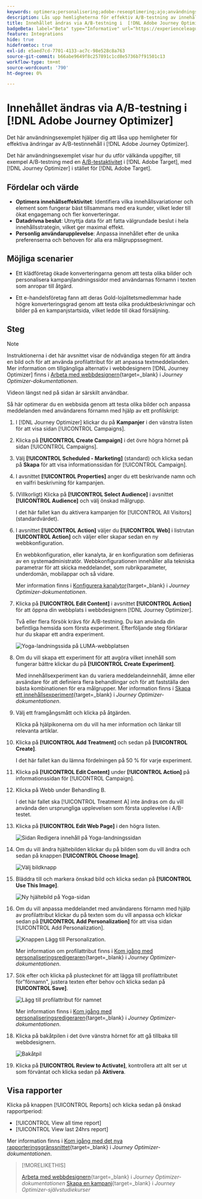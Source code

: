 ```yaml
---
keywords: optimera;personalisering;adobe-reseoptimering;ajo;användningsfall;scenarier;innehållsändring/ab test;profilattribut;change image;swap image
description: Lås upp hemligheterna för effektiv A/B-testning av innehållsändringar i Adobe Journey Optimizer
title: Innehållet ändras via A/B-testning i  [!DNL Adobe Journey Optimizer]
badgeBeta: label="Beta" type="Informative" url="https://experienceleague.adobe.com/docs/target/using/introduction/intro.html#beta newtab=true" tooltip="Vad är Beta-funktioner i  [!DNL Adobe Target]?"
feature: Integrations
hide: true
hidefromtoc: true
exl-id: e5aed7cd-7701-4133-ac7c-98e528c8a763
source-git-commit: b66abe9649f8c257891c1cd8e5736b7f91501c13
workflow-type: tm+mt
source-wordcount: '790'
ht-degree: 0%

---
```


# Innehållet ändras via A/B-testning i [!DNL Adobe Journey Optimizer]

Det här användningsexemplet hjälper dig att låsa upp hemligheter för effektiva ändringar av A/B-testinnehåll i [!DNL Adobe Journey Optimizer].

Det här användningsexemplet visar hur du utför välkända uppgifter, till exempel A/B-testning med en [A/B-testaktivitet](/help/main/c-activities/t-test-ab/test-ab.md) i [!DNL Adobe Target], med [!DNL Journey Optimizer] i stället för [!DNL Adobe Target].

## Fördelar och värde

* **Optimera innehållseffektivitet**: Identifiera vilka innehållsvariationer och element som fungerar bäst tillsammans med era kunder, vilket leder till ökat engagemang och fler konverteringar.
* **Datadrivna beslut**: Utnyttja data för att fatta välgrundade beslut i hela innehållsstrategin, vilket ger maximal effekt.
* **Personlig användarupplevelse**: Anpassa innehållet efter de unika preferenserna och behoven för alla era målgruppssegment.

## Möjliga scenarier

* Ett klädföretag ökade konverteringarna genom att testa olika bilder och personalisera kampanjlandningssidor med användarnas förnamn i texten som anropar till åtgärd.

* Ett e-handelsföretag fann att deras Gold-lojalitetsmedlemmar hade högre konverteringsgrad genom att testa olika produktbeskrivningar och bilder på en kampanjstartsida, vilket ledde till ökad försäljning.

## Steg

>[!NOTE]
>
>Instruktionerna i det här avsnittet visar de nödvändiga stegen för att ändra en bild och för att använda profilattribut för att anpassa textmeddelanden. Mer information om tillgängliga alternativ i webbdesignern [!DNL Journey Optimizer] finns i [Arbeta med webbdesignern](https://experienceleague.adobe.com/en/docs/journey-optimizer/using/channels/web/author-web-pages/web-visual-editor){target=_blank} i *Journey Optimizer-dokumentationen*.
>
>Videon längst ned på sidan är särskilt användbar.

Så här optimerar du en webbsida genom att testa olika bilder och anpassa meddelanden med användarens förnamn med hjälp av ett profilskript:

1. I [!DNL Journey Optimizer] klickar du på **Kampanjer** i den vänstra listen för att visa sidan [!UICONTROL Campaigns].

1. Klicka på **[!UICONTROL Create Campaign]** i det övre högra hörnet på sidan [!UICONTROL Campaigns].

1. Välj **[!UICONTROL Scheduled - Marketing]** (standard) och klicka sedan på **Skapa** för att visa informationssidan för [!UICONTROL Campaign].

1. I avsnittet **[!UICONTROL Properties]** anger du ett beskrivande namn och en valfri beskrivning för kampanjen.

1. (Villkorligt) Klicka på **[!UICONTROL Select Audience]** i avsnittet **[!UICONTROL Audience]** och välj önskad målgrupp.

   I det här fallet kan du aktivera kampanjen för [!UICONTROL All Visitors] (standardvärdet).

1. I avsnittet **[!UICONTROL Action]** väljer du **[!UICONTROL Web]** i listrutan **[!UICONTROL Action]** och väljer eller skapar sedan en ny webbkonfiguration.

   En webbkonfiguration, eller kanalyta, är en konfiguration som definieras av en systemadministratör. Webbkonfigurationen innehåller alla tekniska parametrar för att skicka meddelandet, som rubrikparameter, underdomän, mobilappar och så vidare.

   Mer information finns i [Konfigurera kanalytor](https://experienceleague.adobe.com/en/docs/journey-optimizer/using/configuration/channel-surfaces#set-up-channel-surfaces){target=_blank} i *Journey Optimizer-dokumentationen*.

1. Klicka på **[!UICONTROL Edit Content]** i avsnittet **[!UICONTROL Action]** för att öppna din webbplats i webbdesignern [!DNL Journey Optimizer].

   Två eller flera försök krävs för A/B-testning. Du kan använda din befintliga hemsida som första experiment. Efterföljande steg förklarar hur du skapar ett andra experiment.

   ![Yoga-landningssida på LUMA-webbplatsen](/help/main/c-integrating-target-with-mac/ajo/assets/luma-yoga-landing.png)

1. Om du vill skapa ett experiment för att avgöra vilket innehåll som fungerar bättre klickar du på **[!UICONTROL Create Experiment]**.

   Med innehållsexperiment kan du variera meddelandeinnehåll, ämne eller avsändare för att definiera flera behandlingar och för att fastställa den bästa kombinationen för era målgrupper. Mer information finns i [Skapa ett innehållsexperiment](https://experienceleague.adobe.com/en/docs/journey-optimizer/using/content-management/content-experiment/content-experiment){target=_blank} i *Journey Optimizer-dokumentationen*.

1. Välj ett framgångsmått och klicka på åtgärden.

   Klicka på hjälpikonerna om du vill ha mer information och länkar till relevanta artiklar.

1. Klicka på **[!UICONTROL Add Treatment]** och sedan på **[!UICONTROL Create]**.

   I det här fallet kan du lämna fördelningen på 50 % för varje experiment.

1. Klicka på **[!UICONTROL Edit Content]** under **[!UICONTROL Action]** på informationssidan för [!UICONTROL Campaign].

1. Klicka på Webb under Behandling B.

   I det här fallet ska [!UICONTROL Treatment A] inte ändras om du vill använda den ursprungliga upplevelsen som första upplevelse i A/B-testet.

1. Klicka på **[!UICONTROL Edit Web Page]** i den högra listen.

   ![Sidan Redigera innehåll på Yoga-landningssidan](/help/main/c-integrating-target-with-mac/ajo/assets/edit-yoga-page.png)

1. Om du vill ändra hjältebilden klickar du på bilden som du vill ändra och sedan på knappen **[!UICONTROL Choose Image]**.

   ![Välj bildknapp](/help/main/c-integrating-target-with-mac/ajo/assets/choose-image.png)

1. Bläddra till och markera önskad bild och klicka sedan på **[!UICONTROL Use This Image]**.

   ![Ny hjältebild på Yoga-sidan](/help/main/c-integrating-target-with-mac/ajo/assets/new-hero-image.png)

1. Om du vill anpassa meddelandet med användarens förnamn med hjälp av profilattribut klickar du på texten som du vill anpassa och klickar sedan på **[!UICONTROL Add Personalization]** för att visa sidan [!UICONTROL Add Personalization].

   ![Knappen Lägg till Personalization.](/help/main/c-integrating-target-with-mac/ajo/assets/add-personalization-button.png)

   Mer information om profilattribut finns i [Kom igång med personaliseringsredigeraren](https://experienceleague.adobe.com/en/docs/journey-optimizer/using/content-management/personalization/expression-editor/personalization-build-expressions){target=_blank} i *Journey Optimizer-dokumentationen*.

1. Sök efter och klicka på plustecknet för att lägga till profilattributet för&quot;förnamn&quot;, justera texten efter behov och klicka sedan på **[!UICONTROL Save]**.

   ![Lägg till profilattribut för namnet](/help/main/c-integrating-target-with-mac/ajo/assets/add-profile-attribute-for-name.png)

   Mer information finns i [Kom igång med personaliseringsredigeraren](https://experienceleague.adobe.com/en/docs/journey-optimizer/using/content-management/personalization/expression-editor/personalization-build-expressions){target=_blank} i *Journey Optimizer-dokumentationen*.

1. Klicka på bakåtpilen i det övre vänstra hörnet för att gå tillbaka till webbdesignern.

   ![Bakåtpil](/help/main/c-integrating-target-with-mac/ajo/assets/back-arrow.png)

1. Klicka på **[!UICONTROL Review to Activate]**, kontrollera att allt ser ut som förväntat och klicka sedan på **Aktivera**.

## Visa rapporter

Klicka på knappen [!UICONTROL Reports] och klicka sedan på önskad rapportperiod:

* [!UICONTROL View all time report]
* [!UICONTROL View last 24hrs report]

Mer information finns i [Kom igång med det nya rapporteringsgränssnittet](https://experienceleague.adobe.com/en/docs/journey-optimizer/using/channel-report/report-gs-cja){target=_blank} i *Journey Optimizer-dokumentationen*.

>[!MORELIKETHIS]
>
>[Arbeta med webbdesignern](https://experienceleague.adobe.com/en/docs/journey-optimizer/using/channels/web/author-web-pages/web-visual-editor){target=_blank} i *Journey Optimizer-dokumentationen*
>[Skapa en kampanj](https://experienceleague.adobe.com/en/docs/journey-optimizer-learn/tutorials/create-campaigns/create-a-campaign){target=_blank} i *Journey Optimizer-självstudiekurser*
